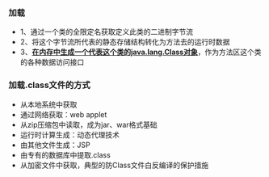 ### 加载

- 1、通过一个类的全限定名获取定义此类的二进制字节流
- 2、将这个字节流所代表的静态存储结构转化为方法去的运行时数据
- 3、**<u>在内存中生成一个代表这个类的java.lang.Class对象</u>**，作为方法区这个类的各种数据访问接口



### 加载.class文件的方式

- 从本地系统中获取
- 通过网络获取：web applet
- 从zip压缩包中读取，成为jar、war格式基础
- 运行时计算生成：动态代理技术
- 由其他文件生成：JSP
- 由专有的数据库中提取.class
- 从加密文件中获取，典型的防Class文件白反编译的保护措施










